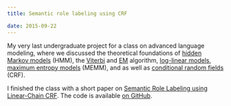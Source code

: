 ```yaml
---
title: Semantic role labeling using CRF

date: 2015-09-22
---
```


My very last undergraduate project for a class on advanced language modeling, where we discussed the theoretical foundations of [hidden Markov models](https://en.wikipedia.org/wiki/Hidden_Markov_model) (HMM), the [Viterbi](https://en.wikipedia.org/wiki/Viterbi_algorithm) and [EM](https://en.wikipedia.org/wiki/Expectation%E2%80%93maximization_algorithm) algorithm, [log-linear models](https://en.wikipedia.org/wiki/Log-linear_model), [maximum entropy models](https://en.wikipedia.org/wiki/Principle_of_maximum_entropy#Maximum_entropy_models) (MEMM), and as well as [conditional random fields](https://en.wikipedia.org/wiki/Conditional_random_field) (CRF).

I finished the class with a short paper on [Semantic Role Labeling using Linear-Chain CRF]({{site.url}}/files/srl.pdf). The code is available [on GitHub](https://github.com/melanietosik/srl).
